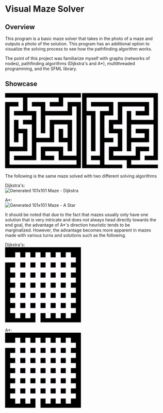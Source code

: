 # Visual Maze Solver

## Overview
This program is a basic maze solver that takes in the photo of a maze and outputs a photo of the solution. This program has an additional option to visualize the solving process to see how the pathfinding algorithm works.

The point of this project was familiarize myself with graphs (networks of nodes), pathfinding algorithms (Dijkstra's and A*), multithreaded programming, and the SFML library. 

## Showcase
<img src="Maze Gifs/Generated Small Maze - Dijkstra.gif" alt="Generated Small Maze - Dijkstra"  width=250/>

<img src="Maze Gifs/Generated Small Maze 2 - Dijkstra.gif" alt="Generated Small Maze 2 - Dijkstra"  width=250/>

The following is the same maze solved with two different solving algorithms 

Dijkstra's: <br>
<img src="Maze Gifs/Generated 101x101 Maze - Dijkstra.gif" alt="Generated 101x101 Maze - Dijkstra"  width=250/>

A*: <br>
<img src="Maze Gifs/Generated 101x101 Maze - A Star.gif" alt="Generated 101x101 Maze - A Star"  width=250/>

It should be noted that due to the fact that mazes usually only have one solution that is very intricate and does not always head directly towards the end goal, the advantage of A*'s direction heuristic tends to be marginalized. However, the advantage becomes more apparent in mazes made with various turns and solutions such as the following. 

Dijkstra's: <br>
<img src="Maze Gifs/Neutral Maze - Dijkstra.gif" alt="Neutral Maze - Dijkstra"  width=250/>

A*: <br>
<img src="Maze Gifs/Neutral Maze - A Star.gif" alt="Neutral Maze - A Star"  width=250/>
